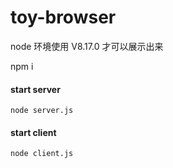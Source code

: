 # toy-browser
node 环境使用 V8.17.0 才可以展示出来

npm i

#### start server 

```
node server.js
```

#### start client 

```
node client.js
```